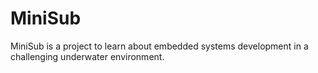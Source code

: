 # MiniSub
MiniSub is a project to learn about embedded systems development in a challenging underwater environment.
